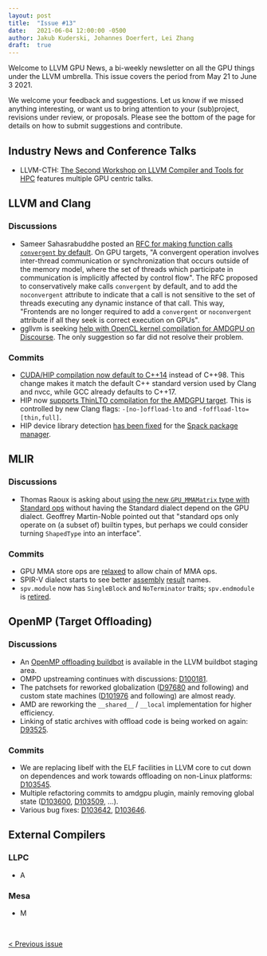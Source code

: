 ```yaml
---
layout: post
title:  "Issue #13"
date:   2021-06-04 12:00:00 -0500
author: Jakub Kuderski, Johannes Doerfert, Lei Zhang
draft:  true
---
```


Welcome to LLVM GPU News, a bi-weekly newsletter on all the GPU things under the LLVM umbrella.
This issue covers the period from May 21 to June 3 2021.

We welcome your feedback and suggestions. Let us know if we missed anything interesting, or want us to bring attention to your (sub)project, revisions under review, or proposals. Please see the bottom of the page for details on how to submit suggestions and contribute.


## Industry News and Conference Talks

*  LLVM-CTH: [The Second Workshop on LLVM Compiler and Tools for HPC](https://hps.vi4io.org/events/2021/llvm) features multiple GPU centric talks.


##  LLVM and Clang

### Discussions

*  Sameer Sahasrabuddhe posted an [RFC for making function calls `convergent` by default](https://lists.llvm.org/pipermail/llvm-dev/2021-June/150814.html). On GPU targets, "A convergent operation involves inter-thread communication or synchronization that occurs outside of the memory model, where the set of threads which participate in communication is implicitly affected by control flow". The RFC proposed to conservatively make calls `convergent` by default, and to add the `noconvergent` attribute to indicate that a call is not sensitive to the set of threads executing any dynamic instance of that call. This way, "Frontends are no longer required to add a `convergent` or `noconvergent` attribute if all they seek is correct execution on GPUs".
*  ggllvm is seeking [help with OpenCL kernel compilation for AMDGPU on Discourse](https://llvm.discourse.group/t/tried-to-compile-opencl-kernel-got-close-but-not-quite/3534). The only suggestion so far did not resolve their problem.

### Commits

*  [CUDA/HIP compilation now default to C++14](https://reviews.llvm.org/D103221) instead of C++98. This change makes it match the default C++ standard version used by Clang and nvcc, while GCC already defaults to C++17.
*  HIP now [supports ThinLTO compilation for the AMDGPU target](https://reviews.llvm.org/D99683). This is controlled by new Clang flags: `-[no-]offload-lto` and `-foffload-lto=[thin,full]`.
*  HIP device library detection [has been fixed](https://reviews.llvm.org/D103281) for the [Spack package manager](https://spack.io/).


## MLIR

### Discussions

* Thomas Raoux is asking about [using the new `GPU_MMAMatrix` type with Standard ops](https://llvm.discourse.group/t/using-gpu-type-with-standard-ops/3542) without having the Standard dialect depend on the GPU dialect. Geoffrey Martin-Noble pointed out that "standard ops only operate on (a subset of) builtin types, but perhaps we could consider turning `ShapedType` into an interface".

### Commits

* GPU MMA store ops are [relaxed](https://reviews.llvm.org/D103023) to allow chain of MMA ops.
* SPIR-V dialect starts to see better [assembly](https://reviews.llvm.org/D103152) [result](https://reviews.llvm.org/D103594) names.
* `spv.module` now has `SingleBlock` and `NoTerminator` traits; `spv.endmodule` is [retired](https://reviews.llvm.org/D103265).


## OpenMP (Target Offloading)

### Discussions

* An [OpenMP offloading buildbot](https://lab.llvm.org/staging/#/workers/118) is available in the LLVM buildbot staging area.
* OMPD upstreaming continues with discussions: [D100181](https://reviews.llvm.org/D100181).
* The patchsets for reworked globalization ([D97680](https://reviews.llvm.org/D97680) and following) and custom state machines ([D101976](https://reviews.llvm.org/D101976) and following) are almost ready.
* AMD are reworking the `__shared__` / `__local` implementation for higher efficiency.
* Linking of static archives with offload code is being worked on again: [D93525](https://reviews.llvm.org/D93525).

### Commits

* We are replacing libelf with the ELF facilities in LLVM core to cut down on dependences and work towards offloading on non-Linux platforms: [D103545](https://reviews.llvm.org/D103545).
* Multiple refactoring commits to amdgpu plugin, mainly removing global state ([D103600](https://reviews.llvm.org/D103600), [D103509](https://reviews.llvm.org/D103509), ...).
* Various bug fixes: [D103642](https://reviews.llvm.org/D103642), [D103646](https://reviews.llvm.org/D103646).


## External Compilers

### LLPC

*  A

### Mesa

*  M


<br/>
<p style="text-align:left;">
    <a href="{% post_url 2021-05-21-issue-12 %}"> < Previous issue</a>
    <span style="float:right;">
        <!--<a href="{% post_url 2021-05-21-issue-12 %}"> Next issue > </a>-->
    </span>
</p>
